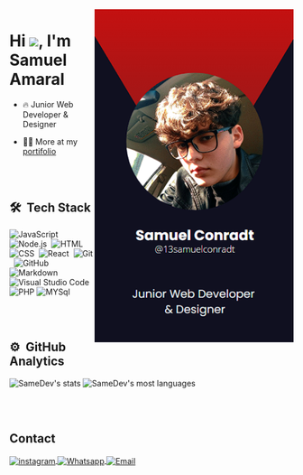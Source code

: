 <img align="right" height="590em" src="https://github.com/SameDev/portifolio/blob/main/images/cartao.PNG?raw=true"/>
<h1 align="left">Hi <img src="https://raw.githubusercontent.com/kaueMarques/kaueMarques/master/hi.gif" height="30px">, I'm Samuel Amaral</h1>

- 🔥 Junior Web Developer & Designer

- 👨‍💻 More at my [portifolio](https://portifolio-samuel.vercel.app/)



<br><br>

## 🛠 &nbsp;Tech Stack

![JavaScript](https://img.shields.io/badge/-JavaScript-05122A?style=flat&logo=javascript)&nbsp;
![Node.js](https://img.shields.io/badge/-Node.js-05122A?style=flat&logo=node.js)&nbsp;
![HTML](https://img.shields.io/badge/-HTML-05122A?style=flat&logo=HTML5)&nbsp;
![CSS](https://img.shields.io/badge/-CSS-05122A?style=flat&logo=CSS3&logoColor=1572B6)&nbsp;
![React](https://img.shields.io/badge/-React-05122A?style=flat&logo=react)&nbsp;
![Git](https://img.shields.io/badge/-Git-05122A?style=flat&logo=git)&nbsp;
![GitHub](https://img.shields.io/badge/-GitHub-05122A?style=flat&logo=github)&nbsp;
![Markdown](https://img.shields.io/badge/-Markdown-05122A?style=flat&logo=markdown)&nbsp;
![Visual Studio Code](https://img.shields.io/badge/-Visual%20Studio%20Code-05122A?style=flat&logo=visual-studio-code&logoColor=007ACC)&nbsp;
![PHP](https://img.shields.io/badge/php-%23777BB4.svg?style=flat&logo=php)
![MYSql](https://img.shields.io/badge/mysql-%2300f.svg?style=flat&logo=mysql)&nbsp;

<br><br>

## ⚙️ &nbsp;GitHub Analytics

<p align="left">
<img width="530em" src="https://github-readme-stats.vercel.app/api?username=SameDev&show_icons=true&theme=vision-friendly-dark" alt="SameDev's stats"/>
<img width="530em" src="https://github-readme-stats.vercel.app/api/top-langs/?username=SameDev&layout=compact&theme=vision-friendly-dark" alt="SameDev's most languages"/>
</p>


<br><br>

## Contact

<a href="https://instagram.com/13samuelconradt" target="_blank">
 <img align="center" src="https://img.shields.io/badge/Instagram-%23E4405F.svg?style=for-the-badge&logo=Instagram&logoColor=white" alt="instagram"/>
</a>
<a  href="[https://instagram.com/maykbrito](https://api.whatsapp.com/send?phone=5548999270576)" target="_blank">
 <img align="center" src="https://img.shields.io/badge/WhatsApp-25D366?style=for-the-badge&logo=whatsapp&logoColor=white" alt="Whatsapp"/>
</a>
<a  href="mailto:conradtsamuel@gmail.com" target="_blank">
 <img align="center" src="https://img.shields.io/badge/Gmail-D14836?style=for-the-badge&logo=gmail&logoColor=white" alt="Email"/>
</a>
</p>
